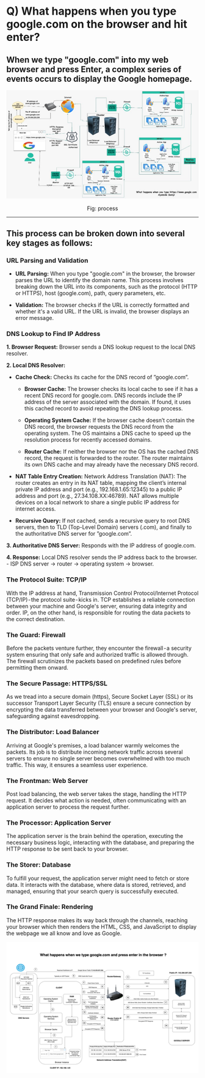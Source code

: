 # Q) What happens when you type google.com on the browser and hit enter?

## When we type "google.com" into my web browser and press Enter, a complex series of events occurs to display the Google homepage.

![alt text](google_diagram.jpg)

<center>Fig: process</center>

---

## This process can be broken down into several key stages as follows:

### URL Parsing and Validation

-   **URL Parsing:** When you type "google.com" in the browser, the browser parses the URL to identify the domain name. This process involves breaking down the URL into its components, such as the protocol (HTTP or HTTPS), host (google.com), path, query parameters, etc.

-   **Validation:** The browser checks if the URL is correctly formatted and whether it's a valid URL. If the URL is invalid, the browser displays an error message.

### DNS Lookup to Find IP Address

**1. Browser Request:** Browser sends a DNS lookup request to the local DNS resolver.

**2. Local DNS Resolver:**

-   **Cache Check:** Checks its cache for the DNS record of ”google.com”.

    -   **Browser Cache:** The browser checks its local cache to see if it has a recent DNS record for google.com. DNS records include the IP address of the server associated with the domain. If found, it uses this cached record to avoid repeating the DNS lookup process.

    -   **Operating System Cache:** If the browser cache doesn’t contain the DNS record, the browser requests the DNS record from the operating system. The OS maintains a DNS cache to speed up the resolution process for recently accessed domains.

    -   **Router Cache:** If neither the browser nor the OS has the cached DNS record, the request is forwarded to the router. The router maintains its own DNS cache and may already have the necessary DNS record.

-   **NAT Table Entry Creation:** Network Address Translation (NAT): The router creates an entry in its NAT table, mapping the client’s internal private IP address and port (e.g., 192.168.1.65:12345) to a public IP address and port (e.g., 27.34.108.XX:46789). NAT allows multiple devices on a local network to share a single public IP address for internet access.

-   **Recursive Query:** If not cached, sends a recursive query to root DNS
    servers, then to TLD (Top-Level Domain) servers (.com), and finally to the
    authoritative DNS server for ”google.com”.

**3. Authoritative DNS Server:** Responds with the IP address of google.com.

**4. Response:** Local DNS resolver sends the IP address back to the browser. - ISP DNS server → router → operating system → browser.

### The Protocol Suite: TCP/IP

With the IP address at hand, Transmission Control Protocol/Internet Protocol (TCP/IP) - the protocol suite - kicks in. TCP establishes a reliable connection between your machine and Google's server, ensuring data integrity and order. IP, on the other hand, is responsible for routing the data packets to the correct destination.

### The Guard: Firewall

Before the packets venture further, they encounter the firewall - a security system ensuring that only safe and authorized traffic is allowed through. The firewall scrutinizes the packets based on predefined rules before permitting them onward.

### The Secure Passage: HTTPS/SSL

As we tread into a secure domain (https), Secure Socket Layer (SSL) or its successor Transport Layer Security (TLS) ensure a secure connection by encrypting the data transferred between your browser and Google's server, safeguarding against eavesdropping.

### The Distributor: Load Balancer

Arriving at Google's premises, a load balancer warmly welcomes the packets. Its job is to distribute incoming network traffic across several servers to ensure no single server becomes overwhelmed with too much traffic. This way, it ensures a seamless user experience.

### The Frontman: Web Server

Post load balancing, the web server takes the stage, handling the HTTP request. It decides what action is needed, often communicating with an application server to process the request further.

### The Processor: Application Server

The application server is the brain behind the operation, executing the necessary business logic, interacting with the database, and preparing the HTTP response to be sent back to your browser.

### The Storer: Database

To fulfill your request, the application server might need to fetch or store data. It interacts with the database, where data is stored, retrieved, and managed, ensuring that your search query is successfully executed.

### The Grand Finale: Rendering

The HTTP response makes its way back through the channels, reaching your browser which then renders the HTML, CSS, and JavaScript to display the webpage we all know and love as Google.

![alt text](google_flow.png)
